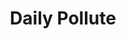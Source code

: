 ---
hackday: 13-london
links:
   code: 
      - https://github.com/DailyPollute/
summary: "Daily Pollute is a smartphone app that collates personal pollution exposure using open data for air quality. This data can help individuals understand their personal pollution exposure and help with the clinical management of respiratory conditions. Increased awareness of localised pollution hotspots could also push government bodies to improve air quality."
team:
  - "@tomdoel"
  - "@alangabbianelli"
  - "@londonlime"
title: Daily Pollute
---